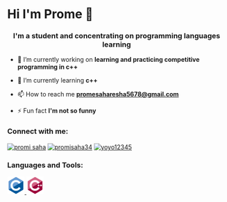 <h1>Hi I'm Prome 👋</h1>

<h3 align="center">I'm a student and concentrating on programming languages learning</h3>

- 🔭 I’m currently working on **learning and practicing competitive programming in c++**

- 🌱 I’m currently learning **c++**

- 📫 How to reach me **promesaharesha5678@gmail.com**

- ⚡ Fun fact **I'm not so funny**

<h3 align="left">Connect with me:</h3>
<p align="left">
<a href="https://fb.com/promi saha" target="blank"><img align="center" src="https://raw.githubusercontent.com/rahuldkjain/github-profile-readme-generator/master/src/images/icons/Social/facebook.svg" alt="promi saha" height="30" width="40" /></a>
<a href="https://instagram.com/promisaha34" target="blank"><img align="center" src="https://raw.githubusercontent.com/rahuldkjain/github-profile-readme-generator/master/src/images/icons/Social/instagram.svg" alt="promisaha34" height="30" width="40" /></a>
<a href="https://codeforces.com/profile/yoyo12345" target="blank"><img align="center" src="https://cdn.jsdelivr.net/npm/simple-icons@3.0.1/icons/codeforces.svg" alt="yoyo12345" height="30" width="40" /></a>
</p>

<h3 align="left">Languages and Tools:</h3>
<p align="left"> <a href="https://www.cprogramming.com/" target="_blank"> <img src="https://raw.githubusercontent.com/devicons/devicon/master/icons/c/c-original.svg" alt="c" width="40" height="40"/> </a> <a href="https://www.w3schools.com/cpp/" target="_blank"> <img src="https://raw.githubusercontent.com/devicons/devicon/master/icons/cplusplus/cplusplus-original.svg" alt="cplusplus" width="40" height="40"/> </a> </p>


